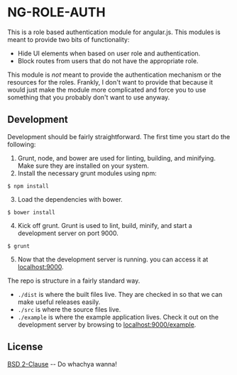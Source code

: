 # NG-ROLE-AUTH
This is a role based authentication module for angular.js.  This modules is meant to provide two
bits of functionality: 
- Hide UI elements when based on user role and authentication. 
- Block routes from users that do not have the appropriate role. 

This module is *not* meant to provide the authentication mechanism or the resources for the 
roles.  Frankly, I don't want to provide that because it would just make the module more 
complicated and force you to use something that you probably don't want to use anyway.  

## Development
Development should be fairly straightforward. The first time you start do the following:  

1. Grunt, node, and bower are used for linting, building, and minifying.  Make sure they are installed on your system.  
2. Install the necessary grunt modules using npm: 
  ```
  $ npm install
  ```  
3. Load the dependencies with bower.
  ```
  $ bower install
  ```   
4. Kick off grunt.  Grunt is used to lint, build, minify, and start a development server on port 9000. 
  ```
  $ grunt
  ```  
5. Now that the development server is running. you can access it at [localhost:9000](http://localhost:9000). 

The repo is structure in a fairly standard way.  
- `./dist` is where the built files live.  They are checked in so that we can make useful releases easily. 
- `./src` is where the source files live. 
- `./example` is where the example application lives.  Check it out on the development server by 
browsing to [localhost:9000/example](http://localhost:9000/example). 

## License
[BSD 2-Clause](http://opensource.org/licenses/BSD-2-Clause) -- Do whachya wanna! 
